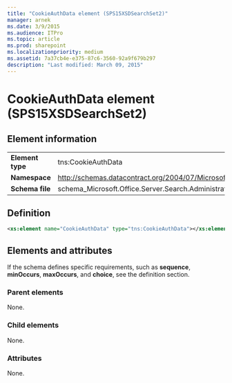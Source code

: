 ```yaml
---
title: "CookieAuthData element (SPS15XSDSearchSet2)"
manager: arnek
ms.date: 3/9/2015
ms.audience: ITPro
ms.topic: article
ms.prod: sharepoint
ms.localizationpriority: medium
ms.assetid: 7a37cb4e-e375-87c6-3560-92a9f679b297
description: "Last modified: March 09, 2015"
---
```


# CookieAuthData element (SPS15XSDSearchSet2)

 
  
## Element information

|||
|:-----|:-----|
|**Element type** <br/> |tns:CookieAuthData  <br/> |
|**Namespace** <br/> |http://schemas.datacontract.org/2004/07/Microsoft.Office.Server.Search.Administration  <br/> |
|**Schema file** <br/> |schema_Microsoft.Office.Server.Search.Administration.xsd  <br/> |
   
## Definition

```XML
<xs:element name="CookieAuthData" type="tns:CookieAuthData"></xs:element>

```

## Elements and attributes

If the schema defines specific requirements, such as **sequence**, **minOccurs**, **maxOccurs**, and **choice**, see the definition section. 
  
### Parent elements

None.
  
### Child elements

None.
  
### Attributes

None.
  

